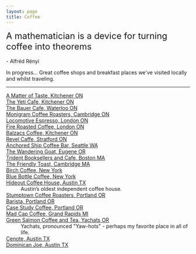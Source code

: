 ```yaml
---
layout: page
title: Coffee
---
```


<p class="message">
  <font size="5"> A mathematician is a device for turning coffee into theorems </font><br> <br>
  - Alfréd Rényi
</p>

In progress... Great coffee shops and breakfast places we've visited locally and whilst traveling.

---

<dl>
<dt><a href="http://www.matteroftaste.ca/">A Matter of Taste, Kitchener ON</a></dt> 
<dt><a href="http://www.theyeticafe.com/">The Yeti Cafe, Kitchener ON</a></dt> 
  <dt><a href="http://www.bauerbakery.ca/">The Bauer Cafe, Waterloo ON</a></dt> 
    <dt><a href="http://monigram.ca/">Monigram Coffee Roasters, Cambridge ON</a></dt>
      <dt><a href="http://www.locomotiveespresso.com/">Locomotive Espresso, London ON</a></dt> 
  <dt><a href="http://www.fireroastedcoffee.com/">Fire Roasted Coffee, London ON</a></dt> 
  <dt><a href="http://www.balzacs.com/">Balzacs Coffee, Kitchener ON</a></dt> 
  <dt><a href="http://revelcaffe.com/">Revel Caffe, Stratford ON</a></dt> 
  <dt><a href="https://www.facebook.com/pages/Anchored-Ship-Coffee-Bar/117506641609920">Anchored Ship Coffee Bar, Seattle WA</a></dt> 
  <dt><a href="http://wanderinggoat.com/">The Wandering Goat, Eugene OR</a></dt> 
  <dt><a href="http://tridentbookscafe.com/">Trident Booksellers and Cafe, Boston MA</a></dt> 
   <dt><a href="http://www.yelp.ca/biz/the-friendly-toast-cambridge">The Friendly Toast, Cambridge MA</a></dt> 
  <dt><a href="http://www.birchcoffee.com/">Birch Coffee, New York</a></dt> 
    <dt><a href="https://bluebottlecoffee.com/">Blue Bottle Coffee, New York</a></dt> 
  <dt><a href="http://www.hideouttheatre.com/coffeehouse">Hideout Coffee House, Austin TX</a></dt> 
  <dd> Austin’s oldest independent coffee house.</dd>
  <dt><a href="http://stumptowncoffee.com/">Stumptown Coffee Roasters, Portland OR</a></dt> 
   <dt><a href="http://www.baristapdx.com/">Barista, Portland OR</a></dt> 
      <dt><a href="http://casestudycoffee.com/">Case Study Coffee, Portland OR</a></dt> 
      <dt><a href="http://madcapcoffee.com/">Mad Cap Coffee, Grand Rapids MI</a></dt> 
      <dt><a href="http://www.thegreensalmon.com/index.php">Green Salmon Coffee and Tea, Yachats OR</a></dt> 
      <dd> Yachats, pronounced "Yaw-hots" - perhaps my favorite place in all of life. 
      <dt><a href="http://cenoteaustin.com/home/">Cenote, Austin TX</a></dt> 
      <dt><a href="http://www.dominicanjoe.com/">Dominican Joe, Austin TX</a></dt> 
  </dl>

